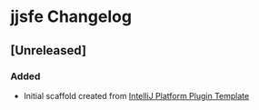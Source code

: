 <!-- Keep a Changelog guide -> https://keepachangelog.com -->

# jjsfe Changelog

## [Unreleased]
### Added
- Initial scaffold created from [IntelliJ Platform Plugin Template](https://github.com/JetBrains/intellij-platform-plugin-template)
